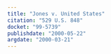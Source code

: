 ```yaml
---
title: "Jones v. United States"
citation: "529 U.S. 848"
docket: "99-5739"
publishdate: "2000-05-22"
argdate: "2000-03-21"
---
```

